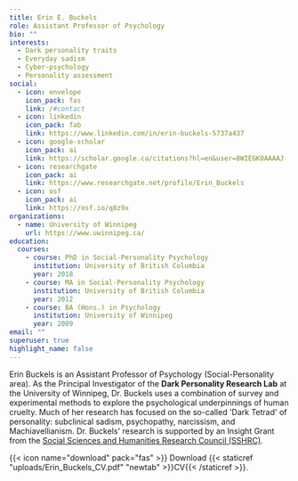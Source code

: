 ```yaml
---
title: Erin E. Buckels
role: Assistant Professor of Psychology
bio: ""
interests:
  - Dark personality traits
  - Everyday sadism
  - Cyber-psychology
  - Personality assessment
social:
  - icon: envelope
    icon_pack: fas
    link: /#contact
  - icon: linkedin
    icon_pack: fab
    link: https://www.linkedin.com/in/erin-buckels-5737a437
  - icon: google-scholar
    icon_pack: ai
    link: https://scholar.google.ca/citations?hl=en&user=8WIEGK0AAAAJ
  - icon: researchgate
    icon_pack: ai
    link: https://www.researchgate.net/profile/Erin_Buckels
  - icon: osf
    icon_pack: ai
    link: https://osf.io/q8z9x
organizations:
  - name: University of Winnipeg
    url: https://www.uwinnipeg.ca/
education:
  courses:
    - course: PhD in Social-Personality Psychology
      institution: University of British Columbia
      year: 2018
    - course: MA in Social-Personality Psychology
      institution: University of British Columbia
      year: 2012
    - course: BA (Hons.) in Psychology
      institution: University of Winnipeg
      year: 2009
email: ""
superuser: true
highlight_name: false
---
```

Erin Buckels is an Assistant Professor of Psychology (Social-Personality area).  As the Principal Investigator of the **Dark Personality Research Lab** at the University of Winnipeg, Dr. Buckels uses a combination of survey and experimental methods to explore the psychological underpinnings of human cruelty.  Much of her research has focused on the so-called 'Dark Tetrad' of personality: subclinical sadism, psychopathy, narcissism, and Machiavellianism. Dr. Buckels' research is supported by an Insight Grant from the [Social Sciences and Humanities Research Council (SSHRC)](https://www.sshrc-crsh.gc.ca/). 

{{< icon name="download" pack="fas" >}} Download {{< staticref "uploads/Erin_Buckels_CV.pdf" "newtab" >}}CV{{< /staticref >}}.